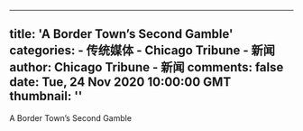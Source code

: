 
---
title: 'A Border Town’s Second Gamble'
categories: 
    - 传统媒体
    - Chicago Tribune - 新闻
author: Chicago Tribune - 新闻
comments: false
date: Tue, 24 Nov 2020 10:00:00 GMT
thumbnail: ''
---

<div>   
A Border Town’s Second Gamble  
</div>
            